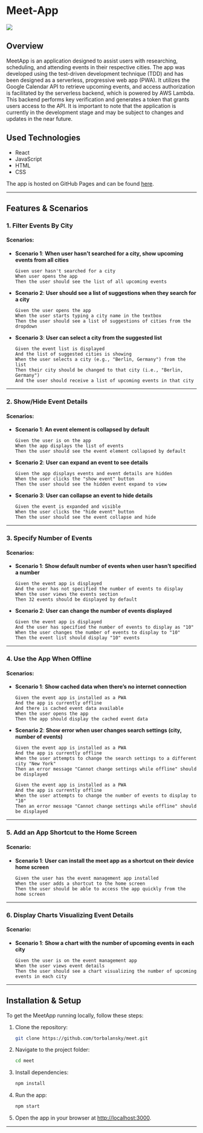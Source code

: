 # Meet-App

![](https://github.com/torbalansky/meet/blob/main/MeetApp.png?raw=true)

## Overview

MeetApp is an application designed to assist users with researching, scheduling, and attending events in their respective cities. The app was developed using the test-driven development technique (TDD) and has been designed as a serverless, progressive web app (PWA). It utilizes the Google Calendar API to retrieve upcoming events, and access authorization is facilitated by the serverless backend, which is powered by AWS Lambda. This backend performs key verification and generates a token that grants users access to the API. It is important to note that the application is currently in the development stage and may be subject to changes and updates in the near future.

## Used Technologies

- React
- JavaScript
- HTML
- CSS

The app is hosted on GitHub Pages and can be found [here](https://torbalansky.github.io/meet/).

---

## Features & Scenarios

### 1. **Filter Events By City**

#### **Scenarios:**

- **Scenario 1**: **When user hasn’t searched for a city, show upcoming events from all cities**
    ```gherkin
    Given user hasn't searched for a city
    When user opens the app
    Then the user should see the list of all upcoming events
    ```

- **Scenario 2**: **User should see a list of suggestions when they search for a city**
    ```gherkin
    Given the user opens the app
    When the user starts typing a city name in the textbox
    Then the user should see a list of suggestions of cities from the dropdown
    ```

- **Scenario 3**: **User can select a city from the suggested list**
    ```gherkin
    Given the event list is displayed
    And the list of suggested cities is showing
    When the user selects a city (e.g., "Berlin, Germany") from the list
    Then their city should be changed to that city (i.e., "Berlin, Germany")
    And the user should receive a list of upcoming events in that city
    ```

---

### 2. **Show/Hide Event Details**

#### **Scenarios:**

- **Scenario 1**: **An event element is collapsed by default**
    ```gherkin
    Given the user is on the app
    When the app displays the list of events
    Then the user should see the event element collapsed by default
    ```

- **Scenario 2**: **User can expand an event to see details**
    ```gherkin
    Given the app displays events and event details are hidden
    When the user clicks the "show event" button
    Then the user should see the hidden event expand to view
    ```

- **Scenario 3**: **User can collapse an event to hide details**
    ```gherkin
    Given the event is expanded and visible
    When the user clicks the "hide event" button
    Then the user should see the event collapse and hide
    ```

---

### 3. **Specify Number of Events**

#### **Scenarios:**

- **Scenario 1**: **Show default number of events when user hasn’t specified a number**
    ```gherkin
    Given the event app is displayed
    And the user has not specified the number of events to display
    When the user views the events section
    Then 32 events should be displayed by default
    ```

- **Scenario 2**: **User can change the number of events displayed**
    ```gherkin
    Given the event app is displayed
    And the user has specified the number of events to display as "10"
    When the user changes the number of events to display to "10"
    Then the event list should display "10" events
    ```

---

### 4. **Use the App When Offline**

#### **Scenarios:**

- **Scenario 1**: **Show cached data when there’s no internet connection**
    ```gherkin
    Given the event app is installed as a PWA
    And the app is currently offline
    And there is cached event data available
    When the user opens the app
    Then the app should display the cached event data
    ```

- **Scenario 2**: **Show error when user changes search settings (city, number of events)**
    ```gherkin
    Given the event app is installed as a PWA
    And the app is currently offline
    When the user attempts to change the search settings to a different city "New York"
    Then an error message "Cannot change settings while offline" should be displayed

    Given the event app is installed as a PWA
    And the app is currently offline
    When the user attempts to change the number of events to display to "10"
    Then an error message "Cannot change settings while offline" should be displayed
    ```

---

### 5. **Add an App Shortcut to the Home Screen**

#### **Scenario:**

- **Scenario 1**: **User can install the meet app as a shortcut on their device home screen**
    ```gherkin
    Given the user has the event management app installed
    When the user adds a shortcut to the home screen
    Then the user should be able to access the app quickly from the home screen
    ```

---

### 6. **Display Charts Visualizing Event Details**

#### **Scenario:**

- **Scenario 1**: **Show a chart with the number of upcoming events in each city**
    ```gherkin
    Given the user is on the event management app
    When the user views event details
    Then the user should see a chart visualizing the number of upcoming events in each city
    ```

---

## Installation & Setup

To get the MeetApp running locally, follow these steps:

1. Clone the repository:
    ```bash
    git clone https://github.com/torbalansky/meet.git
    ```

2. Navigate to the project folder:
    ```bash
    cd meet
    ```

3. Install dependencies:
    ```bash
    npm install
    ```

4. Run the app:
    ```bash
    npm start
    ```

5. Open the app in your browser at [http://localhost:3000](http://localhost:3000).

---